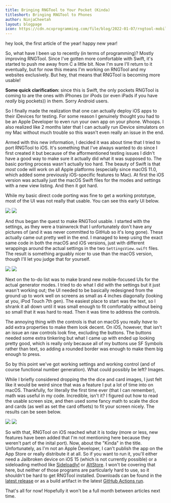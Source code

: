 ```yaml
---
title: Bringing RNGTool to Your Pocket (Kinda)
titleshort: Bringing RNGTool to Phones
author: NinjaCheetah
layout: blogpage
icon: https://cdn.ncxprogramming.com/file/blog/2022-01-07/rngtool-mobile-mode-list-beta.jpg
---
```


hey look, the first article of the year! happy new year!

So, what have I been up to recently (in terms of programming)? Mostly improving RNGTool. Since I've gotten more comfortable with Swift, it's started to push me away from C a little bit. Now I'm sure I'll return to it eventually, but for now this means I'm working on RNGTool and my websites exclusively. But hey, that means that RNGTool is becoming more usable!

**Some quick clarification:** since this is Swift, the only pockets RNGTool is coming to are the ones with iPhones (or iPods (or even iPads if you have _really_ big pockets)) in them. Sorry Android users.

So I finally made the realization that one can actually deploy iOS apps to their iDevices for testing. For some reason I genuinely thought you had to be an Apple Developer to even run your own app on your phone. Whoops. I also realized like 2 months later that I can actually run iDevice simulators on my Mac without much trouble so this wasn't even really an issue in the end.

Armed with this new information, I decided it was about time that I tried to port RNGTool to iOS. It's something that I've always wanted to do since I first created it but because of the afformentioned testing issues I didn't have a good way to make sure it actually did what it was supposed to. The basic porting process wasn't actually too hard. The beauty of Swift is that _most_ code will work on all Apple platforms (especially since macOS 11.0, which added some previously iOS-specific features to Mac). At first the iOS version was actually just the macOS Swift files for the modes and settings with a new view listing. And then it got hard.

While my basic direct code porting was fine to get a working prototype, most of the UI was not really that usable. You can see this early UI below.

![](https://cdn.ncxprogramming.com/file/blog/2022-01-07/rngtool-mobile-mode-list-beta.jpg) ![](https://cdn.ncxprogramming.com/file/blog/2022-01-07/rngtool-mobile-marble-mode-beta.jpg)

And thus began the quest to make RNGTool usable. I started with the settings, as they were a trainwreck that I unfortunately don't have any pictures of (and it was never committed to GitHub so it's long gone). These actually came out pretty well in the end. I managed to keep using the exact same code in both the macOS and iOS versions, just with different wrappings around the actual settings in the two `SettingsView.swift` files. The result is something arguably nicer to use than the macOS version, though I'll let you judge that for yourself.

![](https://cdn.ncxprogramming.com/file/blog/2022-01-07/rngtool-mobile-settings1.png) ![](https://cdn.ncxprogramming.com/file/blog/2022-01-07/rngtool-mobile-settings2.png)

Next on the to-do list was to make brand new mobile-focused UIs for the actual generator modes. I tried to do what I did with the settings but it just wasn't working out; the UI needed to be basically redesigned from the ground up to work well on screens as small as 4 inches diagonally (looking at you, iPod Touch 7th gen). The easiest place to start was the text, so I shrank it all down until it was small enough to fit comfortably without being so small that it was hard to read. Then it was time to address the controls.

The annoying thing with the controls is that on macOS you really _have_ to add extra properties to make them look decent. On iOS, however, that isn't an issue an raw controls look fine, excluding the buttons. The buttons needed some extra tinkering but what I came up with ended up looking pretty good, which is really only because all of my buttons use SF Symbols rather than text, so adding a rounded border was enough to make them big enough to press.

So by this point we've got working settings and working control (and of course functional number generation). What could possibly be left? Images.

While I briefly considered dropping the the dice and card images, I just felt like it would be weird since that was a feature I put a lot of time into on macOS. Thankfully, for literally the first time ever (that I can remember), math was useful in my code. Incredible, isn't it? I figured out how to read the usable screen size, and then used some fancy math to scale the dice and cards (as well as set the card offsets) to fit your screen nicely. The results can be seen below.

![](https://cdn.ncxprogramming.com/file/blog/2022-01-07/rngtool-mobile-dice-mode.png) ![](https://cdn.ncxprogramming.com/file/blog/2022-01-07/rngtool-mobile-card-mode.png)

So with that, RNGTool on iOS reached what it is today (more or less, new features have been added that I'm not mentioning here because they weren't part of the inital port). Now, about the "Kinda" in the title. Unfortunately, as I'm not an Apple Developer, I can't publish the app on the App Store or really distribute it at all. So if you want to run it, you'll either need a Jailbroken device on iOS 15 (which is not currently possible) or a sideloading method like [Sideloadly!](https://sideloadly.io) or [AltStore](https://altstore.io). I won't be covering that here, but neither of those programs are particularly hard to use, so it shouldn't be hard to get RNGTool installed. Downloads can be found in the [latest release](https://github.com/NCX-Programming/RNGTool/releases/latest) or as a build artifact in the latest [GitHub Actions run](https://github.com/NCX-Programming/RNGTool/actions).

That's all for now! Hopefully it won't be a full month between articles next time.